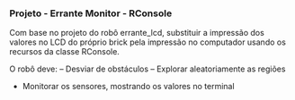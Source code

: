 ### Projeto - Errante Monitor - RConsole

Com base no projeto do robô errante_lcd, substituir a impressão dos valores no LCD do próprio brick pela impressão no computador usando os recursos da classe RConsole.

O robô deve:
– Desviar de obstáculos
– Explorar aleatoriamente as regiões
- Monitorar os sensores, mostrando os valores no terminal
